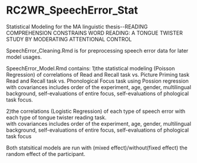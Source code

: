 # RC2WR_SpeechError_Stat
Statistical Modeling for the MA linguistic thesis--READING COMPREHENSION CONSTRAINS WORD READING: A TONGUE TWISTER STUDY BY MODERATING ATTENTIONAL CONTROL

SpeechError_Cleaning.Rmd is for preprocessing speech error data for later model usages. 

SpeechError_Model.Rmd  contains:
1)the statistical modeling (Poisson Regression) of correlations of Read and Recall task vs. Picture Priming task
Read and Recall task vs. Phonological Focus task using Possion regression with covariances includes order of the experiment, age, gender, 
multilingual background, self-evaluations of entire focus, self-evaluations of phological task focus.

2)the correlations (Logistic Regression) of each type of speech error with each type of tongue twister reading task.  
with covariances includes order of the experiment, age, gender, multilingual background, 
self-evaluations of entire focus, self-evaluations of phological task focus

Both statsitical models are run with (mixed effect)/without(fixed effect) the random effect of the participant. 
